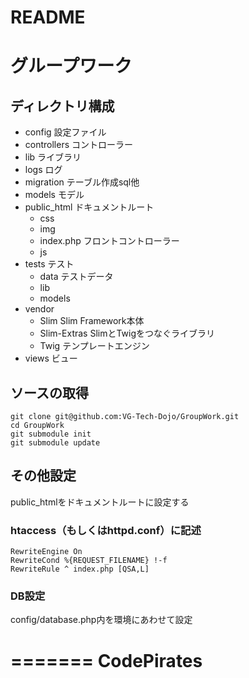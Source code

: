 # README

グループワーク
===================

## ディレクトリ構成

+ config 設定ファイル
+ controllers コントローラー
+ lib ライブラリ
+ logs ログ
+ migration テーブル作成sql他
+ models モデル
+ public_html ドキュメントルート
    + css
    + img
    + index.php フロントコントローラー
    +  js
+  tests テスト
    + data テストデータ
    + lib
    + models
+ vendor 
    + Slim Slim Framework本体
    + Slim-Extras SlimとTwigをつなぐライブラリ
    + Twig テンプレートエンジン
+ views ビュー

## ソースの取得
    git clone git@github.com:VG-Tech-Dojo/GroupWork.git
    cd GroupWork
    git submodule init
    git submodule update


## その他設定
public_htmlをドキュメントルートに設定する

### htaccess（もしくはhttpd.conf）に記述
    RewriteEngine On
    RewriteCond %{REQUEST_FILENAME} !-f
    RewriteRule ^ index.php [QSA,L]

### DB設定
config/database.php内を環境にあわせて設定

=======
CodePirates
===========
